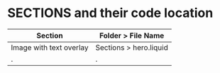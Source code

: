 # SECTIONS and their code location

| Section  | Folder > File Name |
| ------------- | ------------- |
| Image with text overlay  | Sections > hero.liquid  |
| .  | .  |
